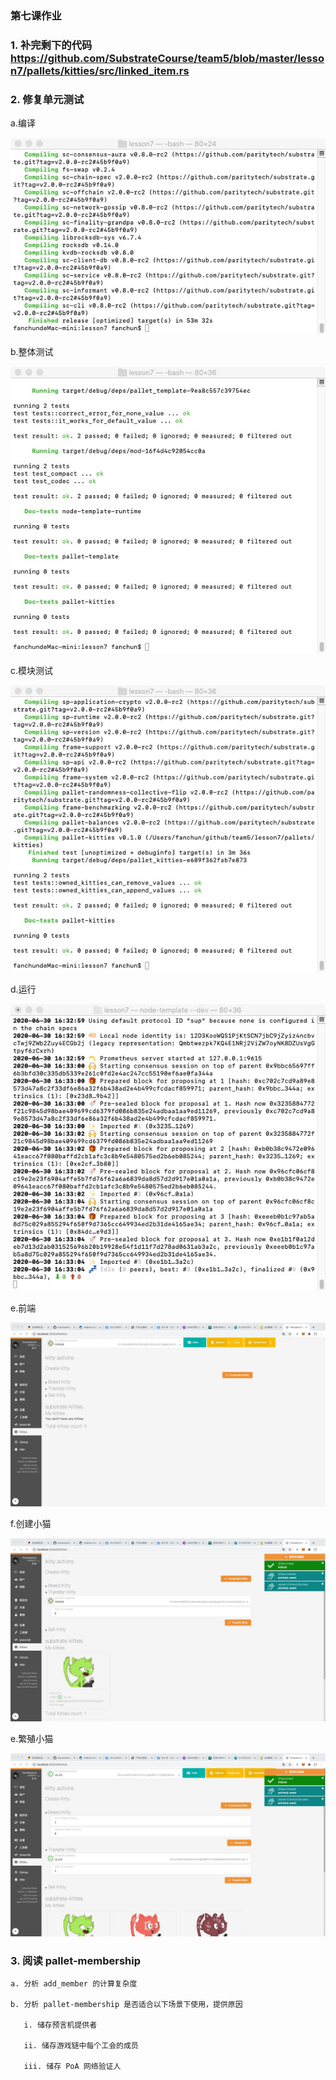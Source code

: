 ### 第七课作业

### 1. 补完剩下的代码 https://github.com/SubstrateCourse/team5/blob/master/lesson7/pallets/kitties/src/linked_item.rs

### 2. 修复单元测试

a.编译

![image](./hw/1.jpg)

b.整体测试

![image](./hw/3.jpg)

c.模块测试

![image](./hw/4.jpg)

d.运行

![image](./hw/2.jpg)

e.前端

![image](./hw/5.jpg)

f.创建小猫

![image](./hw/6.jpg)

e.繁殖小猫

![image](./hw/7.jpg)

### 3. 阅读 pallet-membership
	
	a. 分析 add_member 的计算复杂度
	
	b. 分析 pallet-membership 是否适合以下场景下使用，提供原因
	
	​	i. 储存预言机提供者
	
	​	ii. 储存游戏链中每个工会的成员
	
	​	iii. 储存 PoA 网络验证人
	
	
